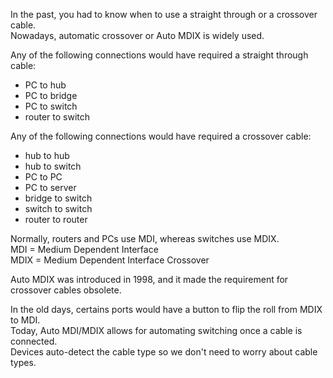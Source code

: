 In the past, you had to know when to use a straight through or a crossover cable.  
Nowadays, automatic crossover or Auto MDIX is widely used.  

Any of the following connections would have required a straight through cable:
- PC to hub
- PC to bridge
- PC to switch
- router to switch

Any of the following connections would have required a crossover cable:
- hub to hub
- hub to switch
- PC to PC
- PC to server
- bridge to switch
- switch to switch
- router to router 

Normally, routers and PCs use MDI, whereas switches use MDIX.  
MDI = Medium Dependent Interface  
MDIX = Medium Dependent Interface Crossover  

Auto MDIX was introduced in 1998, and it made the requirement for crossover cables obsolete.  

In the old days, certains ports would have a button to flip the roll from MDIX to MDI.  
Today, Auto MDI/MDIX allows for automating switching once a cable is connected.  
Devices auto-detect the cable type so we don't need to worry about cable types.

